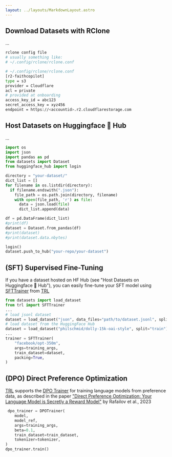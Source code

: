 ```yaml
---
layout: ../layouts/MarkdownLayout.astro
---
```


## Download Datasets with RClone

...

```bash
rclone config file
# usually something like:
# ~/.config/rclone/rclone.conf
```

```bash
# ~/.config/rclone/rclone.conf
[r2-faithcopilot]
type = s3
provider = Cloudflare
acl = private
# provided at onboarding
access_key_id = abc123
secret_access_key = xyz456
endpoint = https://<accountid>.r2.cloudflarestorage.com
```

## Host Datasets on Huggingface 🤗 Hub

...

```python
import os
import json
import pandas as pd
from datasets import Dataset
from huggingface_hub import login

directory = "your-dataset/" 
dict_list = []
for filename in os.listdir(directory):
  if filename.endswith(".json"):
    file_path = os.path.join(directory, filename)
    with open(file_path, 'r') as file:
      data = json.load(file)
      dict_list.append(data)

df = pd.DataFrame(dict_list)
#print(df)
dataset = Dataset.from_pandas(df)
#print(dataset)
#print(dataset.data.nbytes)

login()
dataset.push_to_hub("your-repo/your-dataset")
```

## (SFT) Supervised Fine-Tuning

If you have a dataset hosted on HF Hub (see "Host Datasets on Huggingface 🤗 Hub"), you can easily fine-tune your SFT model using [SFTTrainer](https://huggingface.co/docs/trl/main/en/sft_trainer) from [TRL](https://huggingface.co/docs/trl/index)

```python
from datasets import load_dataset
from trl import SFTTrainer
...
# load jsonl dataset
dataset = load_dataset("json", data_files="path/to/dataset.jsonl", split="train")
# load dataset from the HuggingFace Hub
dataset = load_dataset("philschmid/dolly-15k-oai-style", split="train")
...
trainer = SFTTrainer(
    "facebook/opt-350m",
    args=training_args,
    train_dataset=dataset,
    packing=True,
)
```

## (DPO) Direct Preference Optimization

[TRL](https://huggingface.co/docs/trl/index) supports the [DPO Trainer](http://localhost:4321/docs#) for training language models from preference data, as described in the paper ["Direct Preference Optimization: Your Language Model is Secretly a Reward Model"](https://arxiv.org/abs/2305.18290) by Rafailov et al., 2023

```python
 dpo_trainer = DPOTrainer(
    model,
    model_ref,
    args=training_args,
    beta=0.1,
    train_dataset=train_dataset,
    tokenizer=tokenizer,
)
dpo_trainer.train()
```
